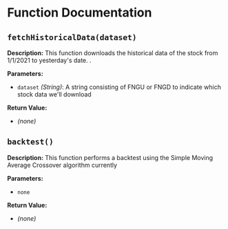 # Function Documentation

## `fetchHistoricalData(dataset)`

**Description:**
This function downloads the historical data of the stock from 1/1/2021 to yesterday's date. .

**Parameters:**
- `dataset` *(String)*: A string consisting of FNGU or FNGD to indicate which stock data we'll download

**Return Value:**
- *(none)*

## `backtest()`

**Description:**
This function performs a backtest using the Simple Moving Average Crossover algorithm currently

**Parameters:**
- `none`

**Return Value:**
- *(none)*
